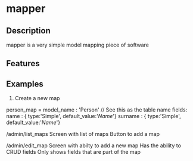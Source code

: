 mapper
======


Description
-----------
mapper is a very simple model mapping piece of software

Features
-----------


Examples
-----------
1) Create a new map

person_map = 
	model_name : 'Person'	// See this as the table name
	fields:
		name 	: { type:'Simple', default_value:'*Name*'} 
		surname : { type:'Simple', default_value:'*Name*'} 


/admin/list_maps
	Screen with list of maps
	Button to add a map

/admin/edit_map
	Screen with abilty to add a new map
	Has the ability to CRUD fields
	Only shows fields that are part of the map




